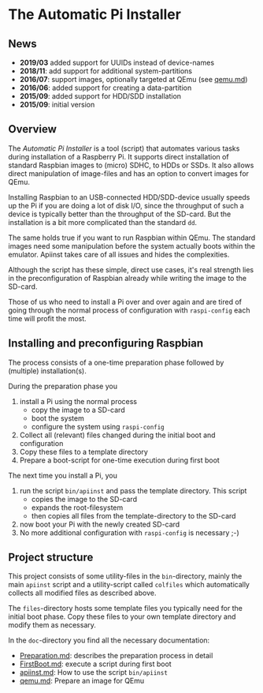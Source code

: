 The Automatic Pi Installer
==========================

News
----

- **2019/03**  added support for UUIDs instead of device-names
- **2018/11**: add support for additional system-partitions
- **2016/07**: support images, optionally targeted at QEmu
               (see [qemu.md](./doc/qemu.md "qemu.md"))
- **2016/06**: added support for creating a data-partition
- **2015/09**: added support for HDD/SDD installation
- **2015/09**: initial version


Overview
--------

The *Automatic Pi Installer* is a tool (script) that automates various
tasks during installation of a Raspberry Pi. It supports direct
installation of standard Raspbian images to (micro) SDHC, to HDDs or SSDs.
It also allows direct manipulation of image-files and has an option
to convert images for QEmu.

Installing Raspbian to an USB-connected HDD/SDD-device usually speeds up the
Pi if you are doing a lot of disk I/O, since the throughput of such a device
is typically better than the throughput of the SD-card. But the installation
is a bit more complicated than the standard `dd`.

The same holds true if you want to run Raspbian within QEmu. The standard
images need some manipulation before the system actually boots within
the emulator. Apiinst takes care of all issues and hides the complexities.

Although the script has these simple, direct use cases, it's real strength
lies in the preconfiguration of Raspbian already while writing the image to
the SD-card.

Those of us who need to install a Pi over and over again and are tired of
going through the normal process of configuration with `raspi-config` each
time will profit the most.


Installing and preconfiguring Raspbian
--------------------------------------

The process consists of a one-time preparation phase followed by
(multiple) installation(s).

During the preparation phase you

1. install a Pi using the normal process
   - copy the image to a SD-card
   - boot the system
   - configure the system using `raspi-config`
2. Collect all (relevant) files changed during the initial boot and configuration
3. Copy these files to a template directory
4. Prepare a boot-script for one-time execution during first boot

The next time you install a Pi, you

1. run the script `bin/apiinst` and pass the template directory. This script
   - copies the image to the SD-card
   - expands the root-filesystem
   - then copies all files from the template-directory to the SD-card
2. now boot your Pi with the newly created SD-card
3. No more additional configuration with `raspi-config` is necessary ;-)


Project structure
-----------------

This project consists of some utility-files in the `bin`-directory,
mainly the main `apiinst` script and a utility-script called `colfiles`
which automatically collects all modified files as described above.

The `files`-directory hosts some template files you typically need
for the initial boot phase. Copy these files to your own template
directory and modify them as necessary.

In the `doc`-directory you find all the necessary documentation:

  - [Preparation.md](./doc/Preparation.md "Preparation.md"): describes the
    preparation process in detail
  - [FirstBoot.md](./doc/FirstBoot.md "FirstBoot.md"): execute a script
    during first boot
  - [apiinst.md](./doc/apiinst.md "apiinst.md"): How to use the script
    `bin/apiinst`
  - [qemu.md](./doc/qemu.md "qemu.md"): Prepare an image for QEmu
